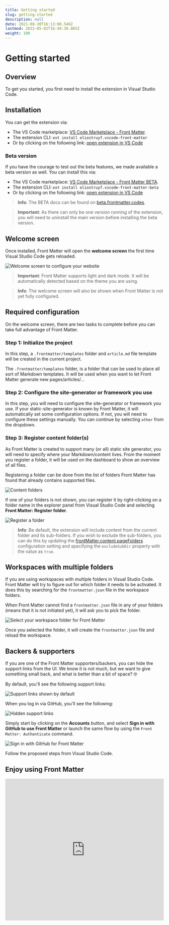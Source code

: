 ```yaml
---
title: Getting started
slug: getting-started
description: null
date: 2021-08-30T16:13:00.546Z
lastmod: 2022-05-02T16:49:38.065Z
weight: 100
---
```


# Getting started

## Overview

To get you started, you first need to install the extension in Visual Studio Code.

## Installation

You can get the extension via:

<!-- markdownlint-disable MD033 MD013 MD028 -->

- The VS Code marketplace: [VS Code Marketplace - Front Matter](https://marketplace.visualstudio.com/items?itemName=eliostruyf.vscode-front-matter).
- The extension CLI: `ext install eliostruyf.vscode-front-matter`
- Or by clicking on the following link: <a href="" title="open extension in VS Code" data-vscode="vscode:extension/eliostruyf.vscode-front-matter">open extension in VS Code</a>

### Beta version

If you have the courage to test out the beta features, we made available a beta version as well. You
can install this via:

- The VS Code marketplace: [VS Code Marketplace - Front Matter BETA](https://marketplace.visualstudio.com/items?itemName=eliostruyf.vscode-front-matter-beta).
- The extension CLI: `ext install eliostruyf.vscode-front-matter-beta`
- Or by clicking on the following link: <a href="" title="open extension in VS Code" data-vscode="vscode:extension/eliostruyf.vscode-front-matter-beta">open extension in VS Code</a>

> **Info**: The BETA docs can be found on [beta.frontmatter.codes](https://beta.frontmatter.codes).

> **Important**: As there can only be one version running of the extension, you will need to
> uninstall the main version before installing the beta version.

## Welcome screen

Once installed, Front Matter will open the **welcome screen** the first time Visual Studio Code gets
reloaded.

![Welcome screen to configure your website](/releases/v7.2.0/welcome-screen-7.2.0.png)

> **Important**: Front Matter supports light and dark mode. It will be automatically detected based
> on the theme you are using.

> **Info**: The welcome screen will also be shown when Front Matter is not yet fully configured.

## Required configuration

On the welcome screen, there are two tasks to complete before you can take full advantage of Front Matter.

### Step 1: Initialize the project

In this step, a `.frontmatter/templates` folder and `article.md` file template will be created in
the current project.

The `.frontmatter/templates` folder, is a folder that can be used to place all sort of Markdown
templates. It will be used when you want to let Front Matter generate new pages/articles/...

### Step 2: Configure the site-generator or framework you use

In this step, you will need to configure the site-generator or framework you use. If your
static-site-generator is known by Front Matter, it will automatically set some configuration
options. If not, you will need to configure these settings manually. You can continue by selecting
`other` from the dropdown.

### Step 3: Register content folder(s)

As Front Matter is created to support many (or all) static site generator, you will need to specify
where your Markdown/content lives. From the moment you register a folder, it will be used on the
dashboard to show an overview of all files.

Registering a folder can be done from the list of folders Front Matter has found that already
contains supported files.

![Content folders](/releases/v7.2.0/content-list.png)

If one of your folders is not shown, you can register it by right-clicking on a folder name in the
explorer panel from Visual Studio Code and selecting **Front Matter: Register folder**.

![Register a folder](/assets/register-folder.png)

> **Info**: Be default, the extension will include content from the current folder and its
> sub-folders. If you wish to exclude the sub-folders, you can do this by updating the
> [frontMatter.content.pageFolders](/docs/settings#frontmatter.content.pagefolders) configuration
> setting and specifying the `excludeSubDir` property with the value as `true`.

## Workspaces with multiple folders

If you are using workspaces with multiple folders in Visual Studio Code. Front Matter will try to
figure out for which folder it needs to be activated. It does this by searching for the
`frontmatter.json` file in the workspace folders.

When Front Matter cannot find a `frontmatter.json` file in any of your folders (means that it is not
initiated yet), it will ask you to pick the folder.

![Select your workspace folder for Front Matter](/releases/v5.0.0/workspace-folder.png)

Once you selected the folder, it will create the `frontmatter.json` file and reload the workspace.

## Backers & supporters

If you are one of the Front Matter supporters/backers, you can hide the support links from the UI.
We know it is not much, but we want to give something small back, and what is better than a bit of
space? 🤓

By default, you'll see the following support links:

![Support links shown by default](/releases/v6.0.0/support-links.png)

When you log in via GitHub, you'll see the following:

![Hidden support links](/releases/v6.0.0/support-links-hidden.png)

Simply start by clicking on the **Accounts** button, and select **Sign in with GitHub to use Front
Matter** or launch the same flow by using the `Front Matter: Authenticate` command.

![Sign in with GitHub for Front Matter](/releases/v6.0.0/signin-github.png)

Follow the proposed steps from Visual Studio Code.

## Enjoy using Front Matter

<iframe src="https://player.vimeo.com/video/630150787?h=9988cff4f0&amp;title=0&amp;byline=0&amp;portrait=0&amp;speed=0&amp;badge=0&amp;autopause=0&amp;player_id=0&amp;app_id=56727" width="100%" height="450" frameborder="0" allow="autoplay; fullscreen; picture-in-picture" allowfullscreen title="Front Matter - Installation"></iframe>
